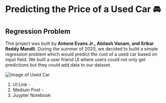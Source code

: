 # Predicting the Price of a Used Car :oncoming_automobile:

<h2> Regression Problem </h2>

This project was built by **Antone Evans Jr.,  Abilash Vanam, and Srikar Reddy Mandli.** During the summer of 2020, we decided to build a simple regression problem which would predict the cost of a used car based on input field. We built a user friend UI where users could not only get predictions but they could add data to our dataset. 


![Image of Used Car](https://cdn.motor1.com/images/mgl/2MMlg/s1/do-you-agree-with-this-list-of-the-best-affordable-used-cars.jpg)

1. UI Link - 
2. Medium Post - 
3. Juypter Notebook
